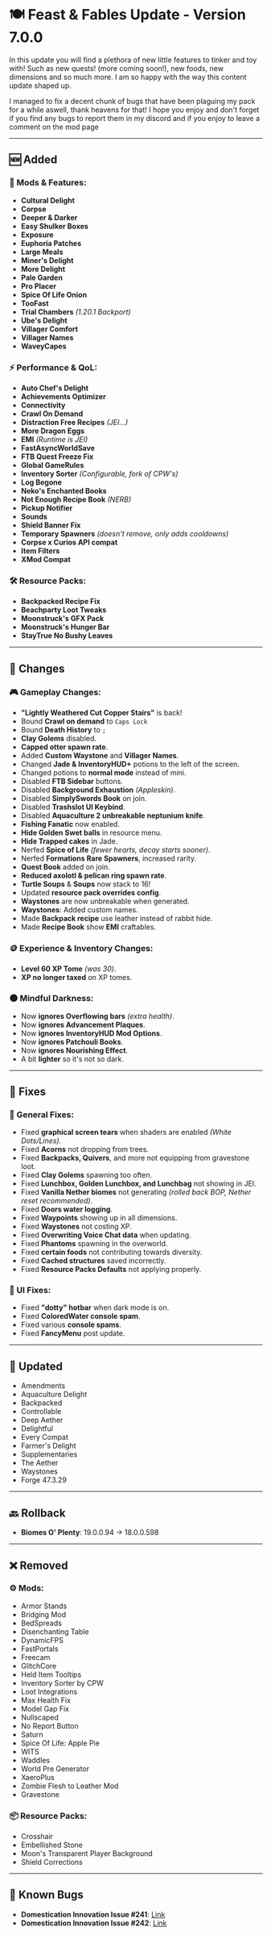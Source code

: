 
# 🍽️ **Feast & Fables Update** - Version 7.0.0

In this update you will find a plethora of new little features to tinker and toy with! Such as new quests! (more coming soon!), new foods, new dimensions and so much more. I am so happy with the way this content update shaped up. 

I managed to fix a decent chunk of bugs that have been plaguing my pack for a while aswell, thank heavens for that! I hope you enjoy and don't forget if you find any bugs to report them in my discord and if you enjoy to leave a comment on the mod page

---

## 🆕 **Added**

### **🔧 Mods & Features:**
- **Cultural Delight**
- **Corpse**
- **Deeper & Darker**
- **Easy Shulker Boxes**
- **Exposure**
- **Euphoria Patches**
- **Large Meals**
- **Miner's Delight**
- **More Delight**
- **Pale Garden**
- **Pro Placer**
- **Spice Of Life Onion**
- **TooFast**
- **Trial Chambers** _(1.20.1 Backport)_
- **Ube's Delight**
- **Villager Comfort**
- **Villager Names**
- **WaveyCapes**

### **⚡ Performance & QoL:**
- **Auto Chef's Delight**
- **Achievements Optimizer**
- **Connectivity**
- **Crawl On Demand**
- **Distraction Free Recipes** _(JEI...)_
- **More Dragon Eggs**
- **EMI** _(Runtime is JEI)_
- **FastAsyncWorldSave**
- **FTB Quest Freeze Fix**
- **Global GameRules**
- **Inventory Sorter** _(Configurable, fork of CPW's)_
- **Log Begone**
- **Neko's Enchanted Books**
- **Not Enough Recipe Book** _(NERB)_
- **Pickup Notifier**
- **Sounds**
- **Shield Banner Fix**
- **Temporary Spawners** _(doesn't remove, only adds cooldowns)_
- **Corpse x Curios API compat**
- **Item Filters**
- **XMod Compat**

### **🛠️ Resource Packs:**
- **Backpacked Recipe Fix**
- **Beachparty Loot Tweaks**
- **Moonstruck's GFX Pack**
- **Moonstruck's Hunger Bar**
- **StayTrue No Bushy Leaves**

---

## 🔄 **Changes**

### **🎮 Gameplay Changes:**
- **"Lightly Weathered Cut Copper Stairs"** is back!
- Bound **Crawl on demand** to `Caps Lock`
- Bound **Death History** to `;`
- **Clay Golems** disabled.
- **Capped otter spawn rate**.
- Added **Custom Waystone** and **Villager Names**.
- Changed **Jade & InventoryHUD+** potions to the left of the screen.
- Changed potions to **normal mode** instead of mini.
- Disabled **FTB Sidebar** buttons.
- Disabled **Background Exhaustion** _(Appleskin)_.
- Disabled **SimplySwords Book** on join.
- Disabled **Trashslot UI Keybind**.
- Disabled **Aquaculture 2 unbreakable neptunium knife**.
- **Fishing Fanatic** now enabled.
- **Hide Golden Swet balls** in resource menu.
- **Hide Trapped cakes** in Jade.
- Nerfed **Spice of Life** _(fewer hearts, decay starts sooner)_.
- Nerfed **Formations Rare Spawners**, increased rarity.
- **Quest Book** added on join.
- **Reduced axolotl & pelican ring spawn rate**.
- **Turtle Soups** & **Soups** now stack to 16!
- Updated **resource pack overrides config**.
- **Waystones** are now unbreakable when generated.
- **Waystones**: Added custom names.
- Made **Backpack recipe** use leather instead of rabbit hide.
- Made **Recipe Book** show **EMI** craftables.

### **🪙 Experience & Inventory Changes:**
- **Level 60 XP Tome** _(was 30)_.
- **XP no longer taxed** on XP tomes.

### **🌑 Mindful Darkness:**
- Now **ignores Overflowing bars** _(extra health)_.
- Now **ignores Advancement Plaques**.
- Now **ignores InventoryHUD Mod Options**.
- Now **ignores Patchouli Books**.
- Now **ignores Nourishing Effect**.
- A bit **lighter** so it's not so dark.

---

## 🐛 **Fixes**

### **🔧 General Fixes:**
- Fixed **graphical screen tears** when shaders are enabled _(White Dots/Lines)_.
- Fixed **Acorns** not dropping from trees.
- Fixed **Backpacks, Quivers**, and more not equipping from gravestone loot.
- Fixed **Clay Golems** spawning too often.
- Fixed **Lunchbox, Golden Lunchbox, and Lunchbag** not showing in JEI.
- Fixed **Vanilla Nether biomes** not generating _(rolled back BOP, Nether reset recommended)_.
- Fixed **Doors water logging**.
- Fixed **Waypoints** showing up in all dimensions.
- Fixed **Waystones** not costing XP.
- Fixed **Overwriting Voice Chat data** when updating.
- Fixed **Phantoms** spawning in the overworld.
- Fixed **certain foods** not contributing towards diversity.
- Fixed **Cached structures** saved incorrectly.
- Fixed **Resource Packs Defaults** not applying properly.

### **📱 UI Fixes:**
- Fixed **"dotty" hotbar** when dark mode is on.
- Fixed **ColoredWater console spam**.
- Fixed various **console spams**.
- Fixed **FancyMenu** post update.

---

## 🔄 **Updated**

- Amendments
- Aquaculture Delight
- Backpacked
- Controllable
- Deep Aether
- Delightful
- Every Compat
- Farmer's Delight
- Supplementaries
- The Aether
- Waystones
- Forge 47.3.29

---

## 🔙 **Rollback**

- **Biomes O' Plenty**: 19.0.0.94 → 18.0.0.598

---

## ❌ **Removed**

### **⚙️ Mods:**
- Armor Stands
- Bridging Mod
- BedSpreads
- Disenchanting Table
- DynamicFPS
- FastPortals
- Freecam
- GlitchCore
- Held Item Tooltips
- Inventory Sorter by CPW
- Loot Integrations
- Max Health Fix
- Model Gap Fix
- Nullscaped
- No Report Button
- Saturn
- Spice Of Life: Apple Pie
- WITS
- Waddles
- World Pre Generator
- XaeroPlus
- Zombie Flesh to Leather Mod
- Gravestone

### **📦 Resource Packs:**
- Crosshair
- Embellished Stone
- Moon's Transparent Player Background
- Shield Corrections

---

## 🐞 **Known Bugs**

- **Domestication Innovation Issue #241**: [Link](https://github.com/AlexModGuy/DomesticationInnovation/issues/241)
- **Domestication Innovation Issue #242**: [Link](https://github.com/AlexModGuy/DomesticationInnovation/issues/242)

